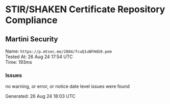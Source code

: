 # STIR/SHAKEN Certificate Repository Compliance

## Martini Security

Name: `https://p.mtsec.me/2884/fcuQ1uNFHdG9.pem`\
Tested At: 26 Aug 24 17:54 UTC\
Time: 193ms

### Issues

no warning, or error, or notice date level issues were found

Generated: 26 Aug 24 18:03 UTC